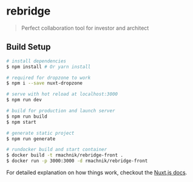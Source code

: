 # rebridge

> Perfect collaboration tool for investor and architect

## Build Setup

``` bash
# install dependencies
$ npm install # Or yarn install

# required for dropzone to work
$ npm i --save nuxt-dropzone 

# serve with hot reload at localhost:3000
$ npm run dev

# build for production and launch server
$ npm run build
$ npm start

# generate static project
$ npm run generate

# rundocker build and start container
$ docker build -t rmachnik/rebridge-front .
$ docker run -p 3000:3000 -d rmachnik/rebridge-front
```



For detailed explanation on how things work, checkout the [Nuxt.js docs](https://github.com/nuxt/nuxt.js).
